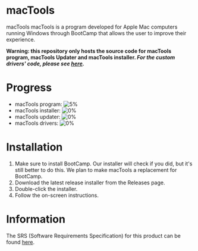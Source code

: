 # macTools
macTools macTools is a program developed for Apple Mac computers running Windows through BootCamp that allows the user to improve their experience.

**Warning: this repository only hosts the source code for macTools program, macTools Updater and macTools installer. _For the custom drivers' code, please see [here](https://github.com/macToolsOrg/macToolsDrivers)._**
# Progress
- macTools program:   ![5%](https://progress-bar.xyz/5)
- macTools installer: ![0%](https://progress-bar.xyz/0)
- macTools updater:   ![0%](https://progress-bar.xyz/0)
- macTools drivers:   ![0%](https://progress-bar.xyz/0)
# Installation
1. Make sure to install BootCamp. Our installer will check if you did, but it's still better to do this. We plan to make macTools a replacement for BootCamp.
2. Download the latest release installer from the Releases page.
3. Double-click the installer.
4. Follow the on-screen instructions.
# Information
The SRS (Software Requirements Specification) for this product can be found [here](https://docs.google.com/document/d/1xSKvKAijJ4J-sTiTG8qsJ_EDsyj4MR87VR7c2GEy6cs/).
